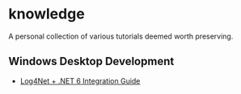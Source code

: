 # knowledge
A personal collection of various tutorials deemed worth preserving.

## Windows Desktop Development

* [Log4Net + .NET 6 Integration Guide](log4net-net6-integration)
